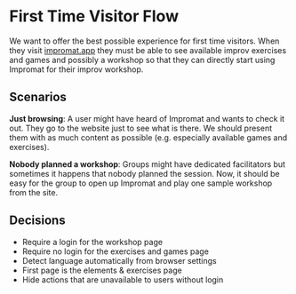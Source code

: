# First Time Visitor Flow

We want to offer the best possible experience for first time visitors. When they visit [impromat.app](https://impromat.app) they must be able to see available improv exercises and games and possibly a workshop so that they can directly start using Impromat for their improv workshop.

## Scenarios

**Just browsing**: A user might have heard of Impromat and wants to check it out. They go to the website just to see what is there. We should present them with as much content as possible (e.g. especially available games and exercises).

**Nobody planned a workshop**: Groups might have dedicated facilitators but sometimes it happens that nobody planned the session. Now, it should be easy for the group to open up Impromat and play one sample workshop from the site.

## Decisions

- Require a login for the workshop page
- Require no login for the exercises and games page
- Detect language automatically from browser settings
- First page is the elements & exercises page
- Hide actions that are unavailable to users without login
